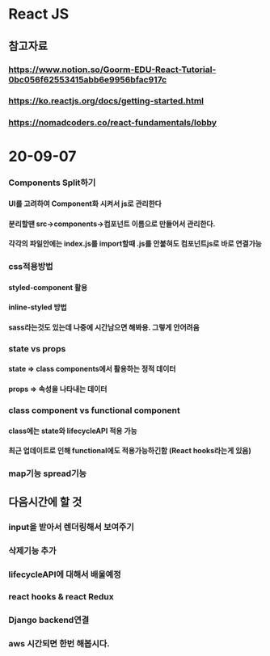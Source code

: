 # React JS
## 참고자료
### https://www.notion.so/Goorm-EDU-React-Tutorial-0bc056f62553415abb6e9956bfac917c
### https://ko.reactjs.org/docs/getting-started.html
### https://nomadcoders.co/react-fundamentals/lobby

# 20-09-07
### Components Split하기
#### UI를 고려하여 Component화 시켜서 js로 관리한다
#### 분리할땐 src->components->컴포넌트 이름으로 만들어서 관리한다.
#### 각각의 파일안에는 index.js를 import할때 .js를 안붙혀도 컴포넌트js로 바로 연결가능


### css적용방법
#### styled-component 활용
#### inline-styled 방법
#### sass라는것도 있는데 나중에 시간남으면 해봐용. 그렇게 안어려움

### state vs props
#### state => class components에서 활용하는 정적 데이터
#### props => 속성을 나타내는 데이터

### class component vs functional component
#### class에는 state와 lifecycleAPI 적용 가능
#### 최근 업데이트로 인해 functional에도 적용가능하긴함 (React hooks라는게 있음)

### map기능 spread기능

## 다음시간에 할 것
### input을 받아서 렌더링해서 보여주기
### 삭제기능 추가
### lifecycleAPI에 대해서 배울예정
### react hooks & react Redux
### Django backend연결
### aws 시간되면 한번 해봅시다.
